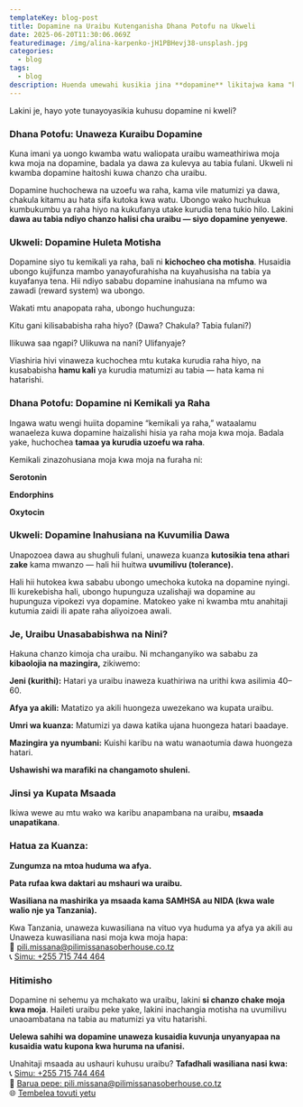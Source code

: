 ```yaml
---
templateKey: blog-post
title: Dopamine na Uraibu Kutenganisha Dhana Potofu na Ukweli
date: 2025-06-20T11:30:06.069Z
featuredimage: /img/alina-karpenko-jH1PBHevj38-unsplash.jpg
categories:
  - blog
tags:
  - blog
description: Huenda umewahi kusikia jina **dopamine** likitajwa kama "kemikali ya raha" inayohusishwa na tabia za uraibu. Watu wengi hutumia maneno kama **“dopamine rush”** kueleza msisimko wa ghafla wanaoupata wanapofanya jambo linalowapa raha iwe ni kununua kitu kipya au kupata zawadi isiyotarajiwa.
---
```



Lakini je, hayo yote tunayoyasikia kuhusu dopamine ni kweli?

### Dhana Potofu: Unaweza Kuraibu Dopamine

Kuna imani ya uongo kwamba watu waliopata uraibu wameathiriwa moja kwa moja na dopamine, badala ya dawa za kulevya au tabia fulani. Ukweli ni kwamba dopamine haitoshi kuwa chanzo cha uraibu.

Dopamine huchochewa na uzoefu wa raha, kama vile matumizi ya dawa, chakula kitamu au hata sifa kutoka kwa watu. Ubongo wako huchukua kumbukumbu ya raha hiyo na kukufanya utake kurudia tena tukio hilo. Lakini **dawa au tabia ndiyo chanzo halisi cha uraibu — siyo dopamine yenyewe**.

### Ukweli: Dopamine Huleta Motisha

Dopamine siyo tu kemikali ya raha, bali ni **kichocheo cha motisha**. Husaidia ubongo kujifunza mambo yanayofurahisha na kuyahusisha na tabia ya kuyafanya tena. Hii ndiyo sababu dopamine inahusiana na mfumo wa zawadi (reward system) wa ubongo.

Wakati mtu anapopata raha, ubongo huchunguza:

Kitu gani kilisababisha raha hiyo? (Dawa? Chakula? Tabia fulani?)

Ilikuwa saa ngapi? Ulikuwa na nani? Ulifanyaje?

Viashiria hivi vinaweza kuchochea mtu kutaka kurudia raha hiyo, na kusababisha **hamu kali** ya kurudia matumizi au tabia — hata kama ni hatarishi.

### Dhana Potofu: Dopamine ni Kemikali ya Raha

Ingawa watu wengi huiita dopamine “kemikali ya raha,” wataalamu wanaeleza kuwa dopamine haizalishi hisia ya raha moja kwa moja. Badala yake, huchochea **tamaa ya kurudia uzoefu wa raha**.

Kemikali zinazohusiana moja kwa moja na furaha ni:

**Serotonin**

**Endorphins**

**Oxytocin**

### Ukweli: Dopamine Inahusiana na Kuvumilia Dawa

Unapozoea dawa au shughuli fulani, unaweza kuanza **kutosikia tena athari zake** kama mwanzo — hali hii huitwa **uvumilivu (tolerance).**

Hali hii hutokea kwa sababu ubongo umechoka kutoka na dopamine nyingi. Ili kurekebisha hali, ubongo hupunguza uzalishaji wa dopamine au hupunguza vipokezi vya dopamine. Matokeo yake ni kwamba mtu anahitaji kutumia zaidi ili apate raha aliyoizoea awali.

### Je, Uraibu Unasababishwa na Nini?

Hakuna chanzo kimoja cha uraibu. Ni mchanganyiko wa sababu za **kibaolojia na mazingira,** zikiwemo:

**Jeni (kurithi):** Hatari ya uraibu inaweza kuathiriwa na urithi kwa asilimia 40–60.

**Afya ya akili:** Matatizo ya akili huongeza uwezekano wa kupata uraibu.

**Umri wa kuanza:** Matumizi ya dawa katika ujana huongeza hatari baadaye.

**Mazingira ya nyumbani:** Kuishi karibu na watu wanaotumia dawa huongeza hatari.

**Ushawishi wa marafiki na changamoto shuleni.**

### Jinsi ya Kupata Msaada

Ikiwa wewe au mtu wako wa karibu anapambana na uraibu, **msaada unapatikana**.

### Hatua za Kuanza:

**Zungumza na mtoa huduma wa afya.**

**Pata rufaa kwa daktari au mshauri wa uraibu.**

**Wasiliana na mashirika ya msaada kama SAMHSA au NIDA (kwa wale walio nje ya Tanzania).**

Kwa Tanzania, unaweza kuwasiliana na vituo vya huduma ya afya ya akili au   
Unaweza kuwasiliana nasi moja kwa moja hapa:  
📧 [pili.missana@pilimissanasoberhouse.co.tz](mailto:pili.missana@pilimissanasoberhouse.co.tz)  
📞 [Simu: +255 715 744 464](tel:+255715744464)


### Hitimisho

Dopamine ni sehemu ya mchakato wa uraibu, lakini **si chanzo chake moja kwa moja**. Haileti uraibu peke yake, lakini inachangia motisha na uvumilivu unaoambatana na tabia au matumizi ya vitu hatarishi.

**Uelewa sahihi wa dopamine unaweza kusaidia kuvunja unyanyapaa na kusaidia watu kupona kwa huruma na ufanisi.**

Unahitaji msaada au ushauri kuhusu uraibu?
**Tafadhali wasiliana nasi kwa:**  
📞 [Simu: +255 715 744 464](tel:+255715744464)  
📧 [Barua pepe: pili.missana@pilimissanasoberhouse.co.tz](mailto:pili.missana@pilimissanasoberhouse.co.tz)  
🌐 [Tembelea tovuti yetu](https://www.pilimissanasoberhouse.co.tz)

